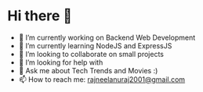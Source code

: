# Hi there 👋

- 🔭 I’m currently working on Backend Web Development
- 🌱 I’m currently learning NodeJS and ExpressJS
- 👯 I’m looking to collaborate on small projects
- 🤔 I’m looking for help with 
- 💬 Ask me about Tech Trends and Movies :)
- 📫 How to reach me: rajneelanuraj2001@gmail.com
